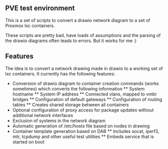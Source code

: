 ## PVE test environment

This is a set of scripts to convert a drawio network diagram to a set of Proxmox lxc
containers.

These scripts are pretty bad, have loads of assumptions and the parsing of the drawio
diagrams often leads to errors. But it works for me :)

## Features

The idea is to convert a network drawing made in drawio to a working set of lxc
containers. It currently has the following features:

* Conversion of drawio diagram to container creation commands (works sometimes) which converts the following information
** System hostname
** System IP address
** Connected vlans, mapped to vmbr bridges
** Configuration of default gateways
** Configuration of routing tables
** Creates shared storage between all containers
* Optional configuration of proxy access for package updates without additional network interfaces
* Exclusion of systems in the network diagram
* Automatic generation of /etc/hosts file based on nodes in drawing
* Container template generation based on DAB
** Includes socat, iperf3, mtr, tcpdump and other useful test utilities
** Embeds service that is started on boot
